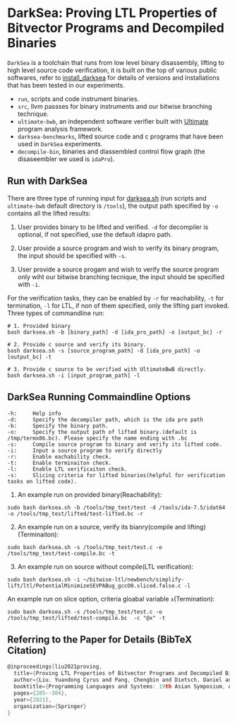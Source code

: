 # DarkSea: Proving LTL Properties of Bitvector Programs and Decompiled Binaries
`DarkSea` is a toolchain that runs from low level binary disassembly, lifting to high level source code verification, it is built on the top of various public softwares,
refer to [install_darksea](run/install_darksea.sh) for details of versions and installations that has been tested in our experiments.

- `run`, scripts and code instrument binaries.
- `src`, llvm passses for binary instruments and our bitwise branching technique.
- `ultimate-bwb`, an independent software verifier built with [Ultimate](https://github.com/ultimate-pa/ultimate) program analysis framework.
- `darksea-benchmarks`, lifted source code and c programs that have been used in `DarkSea` experiments.
- `decompile-bin`, binaries and diassembled control flow graph (the disaseembler we used is `idaPro`).

## Run with DarkSea

There are three type of running input for [darksea.sh](run/darksea.sh) (run scripts and `ultimate-bwb` default directory is `/tools`), the output path specified by `-o` contains all the lifted results:
1. User provides binary to be lifted and verified. `-d` for decompiler is optional, if not specified, use the default idapro path.

2. User provide a source program and wish to verify its binary program, the input should be specified with `-s`.

3. User provide a source progam and wish to verify the source program only wiht our bitwise branching tecnique, the input should be specified with `-i`.

For the verification tasks, they can be enabled by `-r` for reachability, `-t` for termination, `-l` for LTL, if non of them specified, only the lifting part invoked.
Three types of commandline run:

```
# 1. Provided binary
bash darksea.sh -b [binary_path] -d [ida_pro_path] -o [output_bc] -r

# 2. Provide c source and verify its binary.
bash darksea.sh -s [source_program_path] -d [ida_pro_path] -o [output_bc] -t

# 3. Provide c source to be verified with UltimateBwB directly.
bash darksea.sh -i [input_program_path] -l
```

## DarkSea Running Commaindline Options

```
-h: 	Help info
-d: 	Specify the decompiler path, which is the ida pro path
-b: 	Specify the binary path.
-o: 	Specify the output path of lifted binary.(default is /tmp/termx86.bc). Please specify the name ending with .bc
-s: 	Compile source program to binary and verify its lifted code.
-i: 	Input a source program to verify directly
-r:     Enable eachability check.
-t: 	Enable terminaiton check.
-l: 	Enable LTL verificaiton check.
-s: 	Slicing criteria for lifted binaries(helpful for verification tasks on lifted code).
```

1. An example run on provided binary(Reachability):
```
sudo bash darksea.sh -b /tools/tmp_test/test -d /tools/ida-7.5/idat64 -o /tools/tmp_test/lifted/test-lifted.bc -r
```

2. An example run on a source, verify its bianry(compile and lifting)(Terminaiton):
```
sudo bash darksea.sh -s /tools/tmp_test/test.c -o /tools/tmp_test/test-compile.bc -t
```

3. An example run on source without compile(LTL verification):
```
sudo bash darksea.sh -i ~/bitwise-ltl/newbench/simplify-lift/ltl/PotentialMinimizeSEVPABug_gccO0.sliced.false.c -l
```

An example run on slice option, criteria gloabal variable `x`(Termination):
```
sudo bash darksea.sh -s /tools/tmp_test/test.c -o /tools/tmp_test/lifted/test-compile.bc  -c "@x" -t
```


## Referring to the Paper for Details (BibTeX Citation) 
``` C
@inproceedings{liu2021proving,
  title={Proving LTL Properties of Bitvector Programs and Decompiled Binaries},
  author={Liu, Yuandong Cyrus and Pang, Chengbin and Dietsch, Daniel and Koskinen, Eric and Le, Ton-Chanh and Portokalidis, Georgios and Xu, Jun},
  booktitle={Programming Languages and Systems: 19th Asian Symposium, APLAS 2021, Chicago, IL, USA, October 17--18, 2021, Proceedings 19},
  pages={285--304},
  year={2021},
  organization={Springer}
}
```

